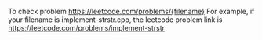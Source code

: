 To check problem
https://leetcode.com/problems/{filename}
For example, if your filename is implement-strstr.cpp, the leetcode problem link is https://leetcode.com/problems/implement-strstr

